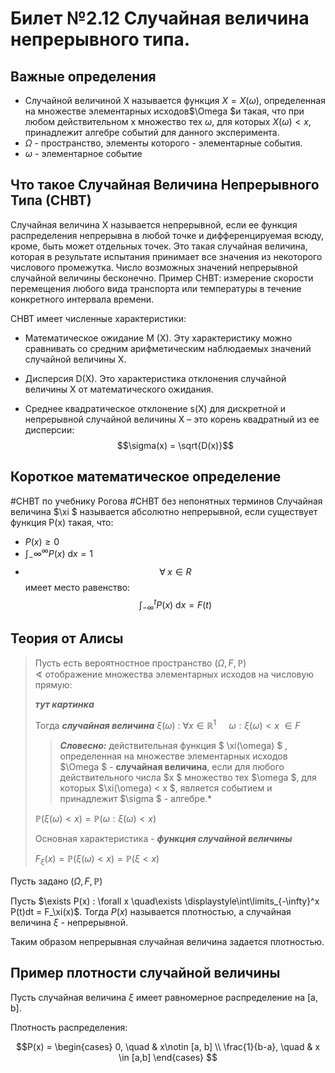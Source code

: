 # Билет №2.12 Случайная величина непрерывного типа.
## Важные определения
- Случайной величиной X называется функция $X = X(\omega)$, определенная на множестве элементарных исходов$\Omega $и такая, что при любом действительном x множество тех $\omega$, для которых $X(\omega) < x$, принадлежит алгебре событий для данного эксперимента.
- $\Omega$ - пространство, элементы которого - элементарные события.
- $\omega$ - элементарное событие
## Что такое Случайная Величина Непрерывного Типа (СНВТ)
Случайная величина Х называется непрерывной, если ее функция распределения непрерывна в любой точке и дифференцируемая всюду, кроме, быть может отдельных точек. Это такая случайная величина, которая в результате испытания принимает все значения из некоторого числового промежутка. Число возможных значений непрерывной случайной величины бесконечно. 
Пример СНВТ: измерение скорости перемещения любого вида транспорта или температуры в течение конкретного интервала времени.

СНВТ имеет численные характеристики:

- Математическое ожидание М (Х). Эту характеристику можно сравнивать со средним арифметическим наблюдаемых значений случайной величины Х.

- Дисперсия D(X). Это характеристика отклонения случайной величины Х от математического ожидания.

- Среднее квадратическое отклонение s(Х) для дискретной и непрерывной случайной величины Х – это корень квадратный из ее дисперсии:
$$\sigma(x) = \sqrt{D(x)}$$

## Короткое математическое определение 
#СНВТ по учебнику Рогова
#СНВТ без непонятных терминов
Случайная величина  $\xi $ называется абсолютно непрерывной, если существует функция P(x) такая, что:
- $P(x) \geq 0$
- $\int_-\infty^\infty P(x) \: \mathrm{d}x = 1$
- $$\forall \; x \in R $$ имеет место равенство:
$$\int_{-\infty}^t P(x) \: \mathrm{d}x = F(t)$$

## Теория от Алисы
> Пусть есть  вероятностное пространство $(\Omega, F, \mathbb P)$  
$\sphericalangle$ отображение множества элементарных исходов на числовую прямую:
>
>***тут картинка***
>
>Тогда ***случайная величина*** 
>$\xi(\omega)$ : $\forall x \in \mathbb R ^ 1 \quad$ $\omega : \xi(\omega) < x$ $\in F$   
>
> > ***Словесно:*** действительная функция 
> > $ \xi(\omega) $
> > , определенная на множестве элементарных исходов  $\Omega $ - **случайная величина**, если для любого действительного числа  $x $ множество тех  $\omega $, для которых  $\xi(\omega) < x $, является событием и принадлежит  $\sigma $ - алгебре.*
>
>$\mathbb P(\xi(\omega) < x) = \mathbb P(\omega : \xi(\omega) < x)$
>
>Основная характеристика - ***функция случайной величины***
>
>$F_\xi(x) = \mathbb P(\xi(\omega) < x) = \mathbb P(\xi < x)$

Пусть задано $(\Omega, F, \mathbb P)$

Пусть $\exists P(x) : \forall x \quad\exists \displaystyle\int\limits_{-\infty}^x P(t)dt = F_\xi(x)$. Тогда $P(x)$ называется плотностью, а случайная величина 
$\xi$ - непрерывной.

Таким образом непрерывная случайная величина задается плотностью.

## Пример плотности случайной величины

Пусть случайная величина $\xi$ имеет равномерное распределение на [a, b].

Плотность распределения:

$$P(x) =
\begin{cases} 0, \quad & x\notin [a, b] \\
\frac{1}{b-a}, \quad & x \in [a,b] 
\end{cases}
$$
